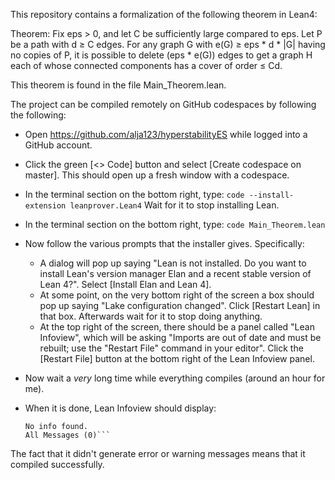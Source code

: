 This repository contains a formalization of the following theorem in Lean4: 

Theorem: 
Fix eps > 0, and let C be sufficiently large compared to eps. Let P be a path with d ≥ C edges. For any graph G with e(G) ≥ eps * d * |G| having no copies of P, it is possible to delete (eps * e(G)) edges to get a graph H each of whose connected components has a cover of order ≤ Cd.

This theorem is found in the file Main_Theorem.lean. 



The project can be compiled remotely on GitHub codespaces by following the following: 

- Open https://github.com/alja123/hyperstabilityES while logged into a GitHub account.

- Click the green [<> Code] button and select [Create codespace on master]. This should open up a fresh window with a codespace.

- In the terminal section on the bottom right, type: 
`code --install-extension leanprover.Lean4`
Wait for it to stop installing Lean.

- In the terminal section on the bottom right, type: 
`code Main_Theorem.lean`

- Now follow the various prompts that the installer gives. Specifically:
    - A dialog will pop up saying "Lean is not installed. Do you want to install Lean's version manager Elan and a recent stable version of Lean 4?". Select [Install Elan and Lean 4]. 
    - At some point, on the very bottom right of the screen a box should pop up saying "Lake configuration changed". Click [Restart Lean] in that box. Afterwards wait for it to stop doing anything. 
    - At the top right of the screen, there should be a panel called "Lean Infoview", which will be asking "Imports are out of date and must be rebuilt; use the "Restart File" command in your editor". Click the [Restart File] button at the bottom right of the Lean Infoview panel.

- Now wait a *very* long time while everything compiles (around an hour for me).  

- When it is done, Lean Infoview should display: 
    ```Main_Theorem.lean:3:0
    No info found.
    All Messages (0)```
The fact that it didn't generate error or warning messages means that it compiled successfully. 
